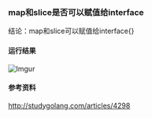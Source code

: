 ### map和slice是否可以赋值给interface
结论：map和slice可以赋值给interface{}

#### 运行结果
![Imgur](http://i.imgur.com/kG9ZNpX.png)

#### 参考资料
http://studygolang.com/articles/4298